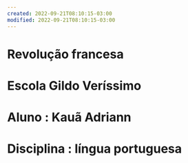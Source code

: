 ```yaml
---
created: 2022-09-21T08:10:15-03:00
modified: 2022-09-21T08:10:15-03:00
---
```


# Revolução francesa

# Escola Gildo Veríssimo 
# Aluno : Kauã Adriann 
# Disciplina : língua portuguesa
#
